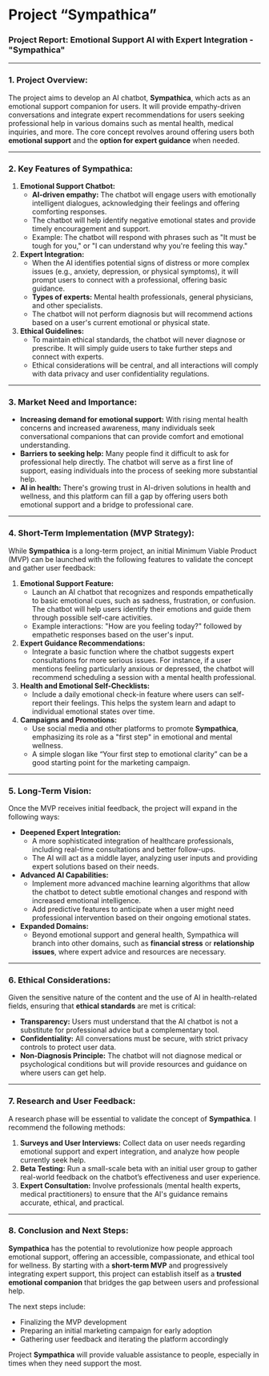 # **Project “Sympathica”**

### **Project Report: Emotional Support AI with Expert Integration - "Sympathica"**

---

### **1. Project Overview:**

The project aims to develop an AI chatbot, **Sympathica**, which acts as an emotional support companion for users. It will provide empathy-driven conversations and integrate expert recommendations for users seeking professional help in various domains such as mental health, medical inquiries, and more. The core concept revolves around offering users both **emotional support** and the **option for expert guidance** when needed.

---

### **2. Key Features of Sympathica:**

1. **Emotional Support Chatbot:**
    - **AI-driven empathy:** The chatbot will engage users with emotionally intelligent dialogues, acknowledging their feelings and offering comforting responses.
    - The chatbot will help identify negative emotional states and provide timely encouragement and support.
    - Example: The chatbot will respond with phrases such as "It must be tough for you," or "I can understand why you're feeling this way."
2. **Expert Integration:**
    - When the AI identifies potential signs of distress or more complex issues (e.g., anxiety, depression, or physical symptoms), it will prompt users to connect with a professional, offering basic guidance.
    - **Types of experts:** Mental health professionals, general physicians, and other specialists.
    - The chatbot will not perform diagnosis but will recommend actions based on a user's current emotional or physical state.
3. **Ethical Guidelines:**
    - To maintain ethical standards, the chatbot will never diagnose or prescribe. It will simply guide users to take further steps and connect with experts.
    - Ethical considerations will be central, and all interactions will comply with data privacy and user confidentiality regulations.

---

### **3. Market Need and Importance:**

- **Increasing demand for emotional support:** With rising mental health concerns and increased awareness, many individuals seek conversational companions that can provide comfort and emotional understanding.
- **Barriers to seeking help:** Many people find it difficult to ask for professional help directly. The chatbot will serve as a first line of support, easing individuals into the process of seeking more substantial help.
- **AI in health:** There's growing trust in AI-driven solutions in health and wellness, and this platform can fill a gap by offering users both emotional support and a bridge to professional care.

---

### **4. Short-Term Implementation (MVP Strategy):**

While **Sympathica** is a long-term project, an initial Minimum Viable Product (MVP) can be launched with the following features to validate the concept and gather user feedback:

1. **Emotional Support Feature:**
    - Launch an AI chatbot that recognizes and responds empathetically to basic emotional cues, such as sadness, frustration, or confusion. The chatbot will help users identify their emotions and guide them through possible self-care activities.
    - Example interactions: "How are you feeling today?" followed by empathetic responses based on the user's input.
2. **Expert Guidance Recommendations:**
    - Integrate a basic function where the chatbot suggests expert consultations for more serious issues. For instance, if a user mentions feeling particularly anxious or depressed, the chatbot will recommend scheduling a session with a mental health professional.
3. **Health and Emotional Self-Checklists:**
    - Include a daily emotional check-in feature where users can self-report their feelings. This helps the system learn and adapt to individual emotional states over time.
4. **Campaigns and Promotions:**
    - Use social media and other platforms to promote **Sympathica**, emphasizing its role as a "first step" in emotional and mental wellness.
    - A simple slogan like “Your first step to emotional clarity” can be a good starting point for the marketing campaign.

---

### **5. Long-Term Vision:**

Once the MVP receives initial feedback, the project will expand in the following ways:

- **Deepened Expert Integration:**
    - A more sophisticated integration of healthcare professionals, including real-time consultations and better follow-ups.
    - The AI will act as a middle layer, analyzing user inputs and providing expert solutions based on their needs.
- **Advanced AI Capabilities:**
    - Implement more advanced machine learning algorithms that allow the chatbot to detect subtle emotional changes and respond with increased emotional intelligence.
    - Add predictive features to anticipate when a user might need professional intervention based on their ongoing emotional states.
- **Expanded Domains:**
    - Beyond emotional support and general health, Sympathica will branch into other domains, such as **financial stress** or **relationship issues**, where expert advice and resources are necessary.

---

### **6. Ethical Considerations:**

Given the sensitive nature of the content and the use of AI in health-related fields, ensuring that **ethical standards** are met is critical:

- **Transparency:** Users must understand that the AI chatbot is not a substitute for professional advice but a complementary tool.
- **Confidentiality:** All conversations must be secure, with strict privacy controls to protect user data.
- **Non-Diagnosis Principle:** The chatbot will not diagnose medical or psychological conditions but will provide resources and guidance on where users can get help.

---

### **7. Research and User Feedback:**

A research phase will be essential to validate the concept of **Sympathica**. I recommend the following methods:

1. **Surveys and User Interviews:** Collect data on user needs regarding emotional support and expert integration, and analyze how people currently seek help.
2. **Beta Testing:** Run a small-scale beta with an initial user group to gather real-world feedback on the chatbot’s effectiveness and user experience.
3. **Expert Consultation:** Involve professionals (mental health experts, medical practitioners) to ensure that the AI's guidance remains accurate, ethical, and practical.

---

### **8. Conclusion and Next Steps:**

**Sympathica** has the potential to revolutionize how people approach emotional support, offering an accessible, compassionate, and ethical tool for wellness. By starting with a **short-term MVP** and progressively integrating expert support, this project can establish itself as a **trusted emotional companion** that bridges the gap between users and professional help.

The next steps include:

- Finalizing the MVP development
- Preparing an initial marketing campaign for early adoption
- Gathering user feedback and iterating the platform accordingly

Project **Sympathica** will provide valuable assistance to people, especially in times when they need support the most.
